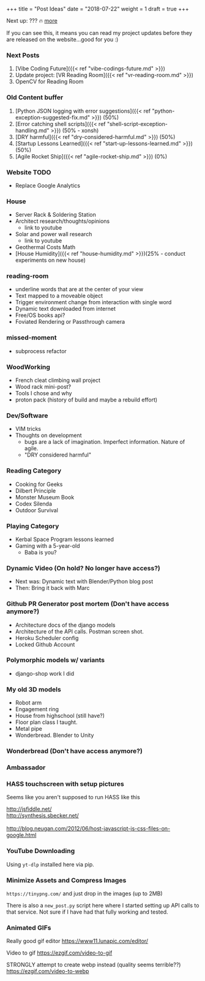 +++
title = "Post Ideas"
date = "2018-07-22"
weight = 1
draft = true
+++

Next up: ??? :fire: [more](https://www.webfx.com/tools/emoji-cheat-sheet/)
<!--more-->

If you can see this, it means you can read my project updates before they are released on the website...good for you :)

### Next Posts
1. [Vibe Coding Future]({{< ref "vibe-codings-future.md" >}})
1. Update project: [VR Reading Room]({{< ref "vr-reading-room.md" >}})
1. OpenCV for Reading Room

### Old Content buffer
1. [Python JSON logging with error suggestions]({{< ref "python-exception-suggested-fix.md" >}}) (50%)
1. [Error catching shell scripts]({{< ref "shell-script-exception-handling.md" >}}) (50% - xonsh)
1. [DRY harmful]({{< ref "dry-considered-harmful.md" >}}) (50%)
1. [Startup Lessons Learned]({{< ref "start-up-lessons-learned.md" >}}) (50%)
1. [Agile Rocket Ship]({{< ref "agile-rocket-ship.md" >}}) (0%)

### Website TODO
* Replace Google Analytics

### House
* Server Rack & Soldering Station
* Architect research/thoughts/opinions
    * link to youtube
* Solar and power wall research
    * link to youtube
* Geothermal Costs Math
* [House Humidity]({{< ref "house-humidity.md" >}})(25% - conduct experiments on new house)

### reading-room
* underline words that are at the center of your view
* Text mapped to a moveable object
* Trigger environment change from interaction with single word
* Dynamic text downloaded from internet
* Free/OS books api?
* Foviated Rendering or Passthrough camera

### missed-moment
* subprocess refactor

### WoodWorking
* French cleat climbing wall project
* Wood rack mini-post?
* Tools I chose and why
* proton pack (history of build and maybe a rebuild effort)

### Dev/Software 
* VIM tricks
* Thoughts on development
    * bugs are a lack of imagination. Imperfect information. Nature of agile.
    * "DRY considered harmful"

### Reading Category
* Cooking for Geeks
* Dilbert Principle
* Monster Museum Book
* Codex Silenda
* Outdoor Survival

### Playing Category 
* Kerbal Space Program lessons learned
* Gaming with a 5-year-old
    * Baba is you?

### Dynamic Video (On hold? No longer have access?)
* Next was: Dynamic text with Blender/Python blog post
* Then: Bring it back with Marc

### Github PR Generator post mortem (Don't have access anymore?)
* Architecture docs of the django models
* Architecture of the API calls. Postman screen shot.
* Heroku Scheduler config
* Locked Github Account

### Polymorphic models w/ variants
* django-shop work I did

### My old 3D models
* Robot arm
* Engagement ring
* House from highschool (still have?)
* Floor plan class I taught.
* Metal pipe
* Wonderbread. Blender to Unity

### Wonderbread (Don't have access anymore?)

### Ambassador

### HASS touchscreen with setup pictures
Seems like you aren't supposed to run HASS like this


<a href="http://jsfiddle.net/" style="background-color: white; color: #1155cc; font-family: arial, sans-serif; font-size: 13px;" target="_blank">http://jsfiddle.net/</a>
<span style="background-color: white; color: #222222; font-family: arial, sans-serif; font-size: 13px;">&nbsp;&nbsp;&nbsp;</span>
<br />
<a href="http://synthesis.sbecker.net/" style="background-color: white; color: #1155cc; font-family: arial, sans-serif; font-size: 13px;" target="_blank">http://synthesis.sbecker.net/</a>
<br />
<br />
http://blog.neugan.com/2012/06/host-javascript-js-css-files-on-google.html

### YouTube Downloading
Using `yt-dlp` installed here via pip.

### Minimize Assets and Compress Images
`https://tinypng.com/` and just drop in the images (up to 2MB)

There is also a `new_post.py` script here where I started setting up API calls to that service.
Not sure if I have had that fully working and tested.

### Animated GIFs
Really good gif editor
https://www11.lunapic.com/editor/

Video to gif
https://ezgif.com/video-to-gif

STRONGLY attempt to create webp instead (quality seems terrible??)
https://ezgif.com/video-to-webp
